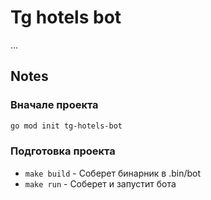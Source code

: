 # Tg hotels bot

...

## Notes

### Вначале проекта 

```bash
go mod init tg-hotels-bot
```

### Подготовка проекта

- `make build`  - Соберет бинарник в .bin/bot
- `make run`    - Соберет и запустит бота

